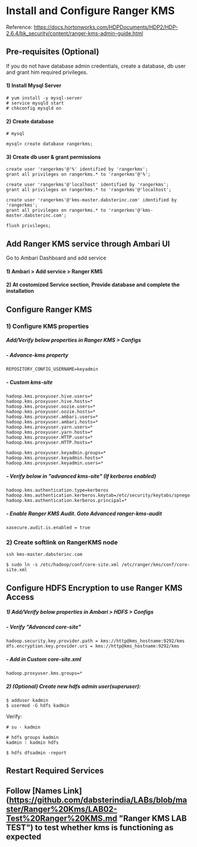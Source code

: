 # Install and Configure Ranger KMS

Reference:
https://docs.hortonworks.com/HDPDocuments/HDP2/HDP-2.6.4/bk_security/content/ranger-kms-admin-guide.html

## Pre-requisites (Optional)
If you do not have database admin credentials, create a database, db user and grant him required privileges.


#### 1) Install Mysql Server
```
# yum install -y mysql-server
# service mysqld start
# chkconfig mysqld on
```

#### 2) Create database
```
# mysql

mysql> create database rangerkms;
```

#### 3) Create db user & grant permissions
```
create user 'rangerkms'@'%' identified by 'rangerkms';
grant all privileges on rangerkms.* to 'rangerkms'@'%';

create user 'rangerkms'@'localhost' identified by 'rangerkms';
grant all privileges on rangerkms.* to 'rangerkms'@'localhost';

create user 'rangerkms'@'kms-master.dabsterinc.com' identified by 'rangerkms';
grant all privileges on rangerkms.* to 'rangerkms'@'kms-master.dabsterinc.com';

flush privileges;
```
## Add Ranger KMS service through Ambari UI
Go to Ambari Dashboard and add service

#### 1) Ambari > Add service > Ranger KMS
#### 2) At costomized Service section, Provide database and complete the installation

## Configure Ranger KMS

### 1) Configure KMS properties
##### Add/Verify below properties in Ranger KMS > Configs

##### - Advance-kms property
`REPOSITORY_CONFIG_USERNAME=keyadmin`

##### - Custom kms-site
```
hadoop.kms.proxyuser.hive.users=*
hadoop.kms.proxyuser.hive.hosts=*
hadoop.kms.proxyuser.oozie.users=*
hadoop.kms.proxyuser.oozie.hosts=*
hadoop.kms.proxyuser.ambari.users=*
hadoop.kms.proxyuser.ambari.hosts=*
hadoop.kms.proxyuser.yarn.users=*
hadoop.kms.proxyuser.yarn.hosts=*
hadoop.kms.proxyuser.HTTP.users=*
hadoop.kms.proxyuser.HTTP.hosts=*

hadoop.kms.proxyuser.keyadmin.groups=*
hadoop.kms.proxyuser.keyadmin.hosts=*
hadoop.kms.proxyuser.keyadmin.users=*
```
##### - Verify below in "advanced kms-site" (If kerberos enabled)
```
hadoop.kms.authentication.type=kerberos
hadoop.kms.authentication.kerberos.keytab=/etc/security/keytabs/spnego.service.keytab
hadoop.kms.authentication.kerberos.principal=*
```

##### - Enable Ranger KMS Audit. Goto Advanced ranger-kms-audit
`xasecure.audit.is.enabled = true`


### 2) Create softlink on RangerKMS node
```
ssh kms-master.dabsterinc.com

$ sudo ln -s /etc/hadoop/conf/core-site.xml /etc/ranger/kms/conf/core-site.xml
```

## Configure HDFS Encryption to use Ranger KMS Access
##### 1) Add/Verify below properties in Ambari > HDFS > Configs

##### - Verify "Advanced core-site"
```
hadoop.security.key.provider.path = kms://http@kms_hostname:9292/kms
dfs.encryption.key.provider.uri = kms://http@kms_hostname:9292/kms
```

##### - Add in Custom core-site.xml
`hadoop.proxyuser.kms.groups=*`

##### 2) (Optional) Create new hdfs admin user(superuser):
```
$ adduser kadmin
$ usermod -G hdfs kadmin
```

Verify:
```
# su - kadmin

# hdfs groups kadmin
kadmin : kadmin hdfs

$ hdfs dfsadmin -report
```

## Restart Required Services

## Follow [Names Link] (https://github.com/dabsterindia/LABs/blob/master/Ranger%20Kms/LAB02-Test%20Ranger%20KMS.md "Ranger KMS LAB TEST") to test whether kms is functioning as expected
